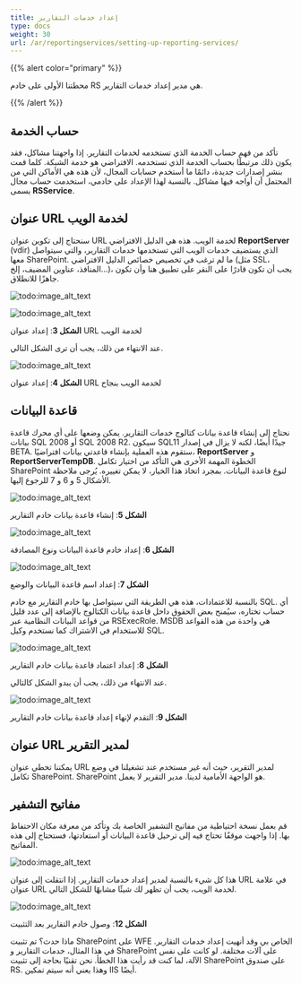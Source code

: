 ```yaml
---
title: إعداد خدمات التقارير
type: docs
weight: 30
url: /ar/reportingservices/setting-up-reporting-services/
---
```


{{% alert color="primary" %}} 

محطتنا الأولى على خادم RS هي مدير إعداد خدمات التقارير. 

{{% /alert %}} 
## **حساب الخدمة**
تأكد من فهم حساب الخدمة الذي تستخدمه لخدمات التقارير. إذا واجهتنا مشاكل، فقد يكون ذلك مرتبطًا بحساب الخدمة الذي تستخدمه. الافتراضي هو خدمة الشبكة. كلما قمت بنشر إصدارات جديدة، دائمًا ما أستخدم حسابات المجال، لأن هذه هي الأماكن التي من المحتمل أن أواجه فيها مشاكل. بالنسبة لهذا الإعداد على خادمي، استخدمت حساب مجال يسمى **RSService**. 
## **عنوان URL لخدمة الويب**
سنحتاج إلى تكوين عنوان URL لخدمة الويب. هذه هي الدليل الافتراضي **ReportServer** (vdir) الذي يستضيف خدمات الويب التي تستخدمها خدمات التقارير، والتي سيتواصل معها SharePoint. ما لم ترغب في تخصيص خصائص الدليل الافتراضي (مثل SSL، المنافذ، عناوين المضيف، إلخ...)، يجب أن تكون قادرًا على النقر على تطبيق هنا وأن تكون جاهزًا للانطلاق. 

![todo:image_alt_text](setting-up-reporting-services_1.png)

![todo:image_alt_text](setting-up-reporting-services_2.png)


**الشكل 3**: إعداد عنوان URL لخدمة الويب 

عند الانتهاء من ذلك، يجب أن ترى الشكل التالي. 

![todo:image_alt_text](setting-up-reporting-services_3.png)

**الشكل 4**: إعداد عنوان URL لخدمة الويب بنجاح 
## **قاعدة البيانات**
نحتاج إلى إنشاء قاعدة بيانات كتالوج خدمات التقارير. يمكن وضعها على أي محرك قاعدة بيانات SQL 2008 أو SQL 2008 R2. سيكون SQL11 جيدًا أيضًا، لكنه لا يزال في إصدار BETA. ستقوم هذه العملية بإنشاء قاعدتي بيانات افتراضيًا، **ReportServer** و **ReportServerTempDB**. 
الخطوة المهمة الأخرى هي التأكد من اختيار تكامل SharePoint لنوع قاعدة البيانات. بمجرد اتخاذ هذا الخيار، لا يمكن تغييره. يُرجى ملاحظة الأشكال 5 و 6 و 7 للرجوع إليها. 

![todo:image_alt_text](setting-up-reporting-services_4.png)

**الشكل 5**: إنشاء قاعدة بيانات خادم التقارير 

![todo:image_alt_text](setting-up-reporting-services_5.png)

**الشكل 6**: إعداد خادم قاعدة البيانات ونوع المصادقة 

![todo:image_alt_text](setting-up-reporting-services_6.png)

**الشكل 7**: إعداد اسم قاعدة البيانات والوضع 

بالنسبة للاعتمادات، هذه هي الطريقة التي سيتواصل بها خادم التقارير مع خادم SQL. أي حساب تختاره، سيُمنح بعض الحقوق داخل قاعدة بيانات الكتالوج بالإضافة إلى عدد قليل من قواعد البيانات النظامية عبر RSExecRole. MSDB هي واحدة من هذه القواعد للاستخدام في الاشتراك كما نستخدم وكيل SQL. 

![todo:image_alt_text](setting-up-reporting-services_7.png)

**الشكل 8**: إعداد اعتماد قاعدة بيانات خادم التقارير 

عند الانتهاء من ذلك، يجب أن يبدو الشكل كالتالي. 

![todo:image_alt_text](setting-up-reporting-services_8.png)


**الشكل 9**: التقدم لإنهاء إعداد قاعدة بيانات خادم التقارير 
## **عنوان URL لمدير التقرير**
يمكننا تخطي عنوان URL لمدير التقرير، حيث أنه غير مستخدم عند تشغيلنا في وضع تكامل SharePoint. SharePoint هو الواجهة الأمامية لدينا. مدير التقرير لا يعمل. 
## **مفاتيح التشفير**
قم بعمل نسخة احتياطية من مفاتيح التشفير الخاصة بك وتأكد من معرفة مكان الاحتفاظ بها. إذا واجهت موقفًا تحتاج فيه إلى ترحيل قاعدة البيانات أو استعادتها، فستحتاج إلى هذه المفاتيح. 

![todo:image_alt_text](setting-up-reporting-services_9.png)

هذا كل شيء بالنسبة لمدير إعداد خدمات التقارير. إذا انتقلت إلى عنوان URL في علامة عنوان URL لخدمة الويب، يجب أن تظهر لك شيئًا مشابهًا للشكل التالي. 

![todo:image_alt_text](setting-up-reporting-services_10.png)

**الشكل 12**: وصول خادم التقارير بعد التثبيت 

ماذا حدث؟ تم تثبيت SharePoint على WFE الخاص بي وقد أنهيت إعداد خدمات التقارير. في هذا المثال، خدمات التقارير و SharePoint على آلات مختلفة. لو كانت على نفس الآلة، لما كنت قد رأيت هذا الخطأ. نحن تقنيًا بحاجة إلى تثبيت SharePoint على صندوق RS. وهذا يعني أنه سيتم تمكين IIS أيضًا.